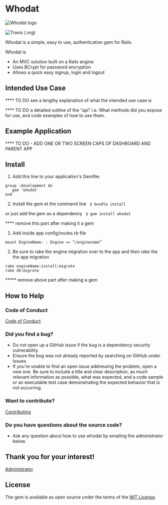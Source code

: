# Whodat

![Whodat logo](/assets/images/whodat)

![Travis (.org)](https://travis-ci.org/bperlik/whodat.svg?branch=master)

Whodat is a simple, easy to use, authentication gem for Rails. 

Whodat is 

* An MVC solution built on a Rails engine
* Uses BCrypt for password encryption
* Allows a quick easy signup, login and logout

## Intended Use Case
**** TO DO see a lengthy explanation of what the intended use case is 

**** TO DO a detailed outline of the “api” i.e. What methods did you expose for use, and code examples of how to use them.

## Example Application
**** TO DO - ADD ONE OR TWO SCREEN CAPS OF DASHBOARD AND PARENT APP

## Install

1. Add this line to your application's Gemfile:
```
group :development do
   gem 'whodat'
end
```

2. Install the gem at the command line
` $ bundle install`

or just add the gem as a dependency
` $ gem install whodat`

**** remove this part after making it a gem
1. Add inside app config/routes.rb file
```
mount EngineName: : Engine => “/enginename”
```

2. Be sure to rake the engine migration over to the app and then
rake the the app migration
```
rake engineName:install:migrate
rake db:migrate
```
***** remove above part after making a gem


## How to Help

### Code of Conduct
[Code of Conduct](/CODE-OF-CONDUCT.md)


### Did you find a bug?
*	Do not open up a GitHub issue if the bug is a dependency security vulnerability.
*	Ensure the bug was not already reported by searching on GitHub under Issues.
*	If you're unable to find an open issue addressing the problem, open a new one. Be sure to include a title and clear description, as much relevant information as possible, what was expected, and a code sample or an executable test case demonstrating the expected behavior that is not occurring.

### Want to contribute?
[Contributing](/HOW-TO-CONTRIBUTE.md)

### Do you have questions about the source code?
*	Ask any question about how to use whodat by emailing the administrator below.

## Thank you for your interest!
[Administrator](me@barbaraperlik.com)

## License
The gem is available as open source under the terms of the [MIT License](https://opensource.org/licenses/MIT).
